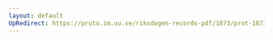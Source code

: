 ```yaml
---
layout: default
UpRedirect: https://pruto.im.uu.se/riksdagen-records-pdf/1873/prot-1873--fk--422/prot-1873--fk--422_032.pdf
---
```

